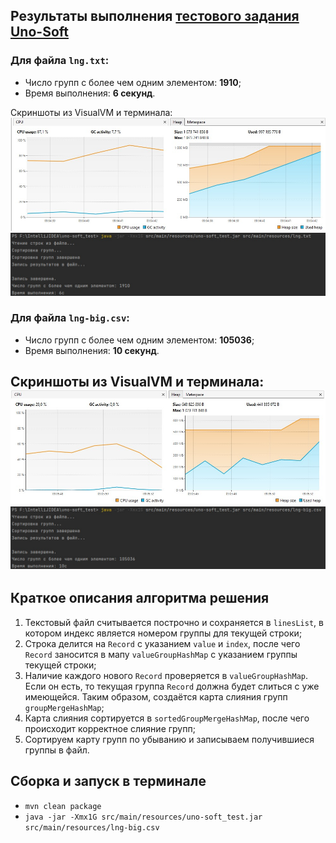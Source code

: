 ## Результаты выполнения [тестового задания Uno-Soft](https://github.com/PeacockTeam/new-job/blob/master/lng-java.md)

### Для файла `lng.txt`:
- Число групп с более чем одним элементом: **1910**;
- Время выполнения: **6 секунд**.

Скриншоты из VisualVM и терминала:
  ![VisualVM](screenshots/ScreenVM1.jpg)
  ![Terminal](screenshots/ScreenTerm1.jpg)

### Для файла `lng-big.csv`:
- Число групп с более чем одним элементом: **105036**;
- Время выполнения: **10 секунд**.

Скриншоты из VisualVM и терминала:
  ![VisualVM](screenshots/ScreenVM2.jpg)
  ![Terminal](screenshots/ScreenTerm2.jpg)
---

## Краткое описания алгоритма решения
1)	Текстовый файл считывается построчно и сохраняется в `linesList`, в котором индекс является номером группы для текущей строки;
2)	Строка делится на `Record` с указанием `value` и `index`, после чего `Record` заносится в мапу `valueGroupHashMap` с указанием группы текущей строки;
3)	Наличие каждого нового `Record` проверяется в `valueGroupHashMap`. Если он есть, то текущая группа `Record` должна будет слиться с уже имеющейся.
Таким образом, создаётся карта слияния групп `groupMergeHashMap`;
4)	Карта слияния сортируется в `sortedGroupMergeHashMap`, после чего происходит корректное слияние групп;
5)	Сортируем карту групп по убыванию и записываем получившиеся группы в файл.


## Сборка и запуск в терминале

- `mvn clean package`
- `java -jar -Xmx1G src/main/resources/uno-soft_test.jar src/main/resources/lng-big.csv`